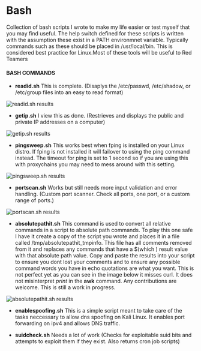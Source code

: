 # Bash
Collection of bash scripts I wrote to make my life easier or test myself that you may find useful. The help switch defined for these scripts is written with the assumption these exist in a PATH environmnet variable. Typically commands such as these should be placed in /usr/local/bin. This is considered best practice for Linux.Most of these tools will be useful to Red Teamers

#### BASH COMMANDS
- __readid.sh__ This is complete. (Disaplys the /etc/passwd, /etc/shadow, or /etc/group files into an easy to read format)

![readid.sh results](https://raw.githubusercontent.com/tobor88/Bash/master/readid_img.png)


- __getip.sh__ I view this as done. (Restrieves and displays the public and private IP addresses on a computer)

![getip.sh results](https://raw.githubusercontent.com/tobor88/Bash/master/getip_img.png)


- __pingsweep.sh__ This works best when fping is installed on your Linux distro. If fping is not installed it will failover to using the ping command instead. The timeout for ping is set to 1 second so if you are using this with proxychains you may need to mess around with this setting.

![pingsweep.sh results](https://raw.githubusercontent.com/tobor88/Bash/master/pingsweep_img.png)


- __portscan.sh__ Works but still needs more input validation and error handling. (Custom port scanner. Check all ports, one port, or a custom range of ports.)

![portscan.sh results](https://raw.githubusercontent.com/tobor88/Bash/master/portscan_img.png)


- __absolutepathit.sh__ This command is used to convert all relative commands in a script to absolute path commands. To play this one safe I have it create a copy of the script you wrote and places it in a file called /tmp/absolutepathit_tmpinfo. This file has all comments removed from it and replaces any commands that have a $(which <cmd>) result value with that absolute path value. Copy and paste the results into your script to ensure you dont lost your comments and to ensure any possible command words you have in echo quotations are what you want. This is not perfect yet as you can see in the image below it misses curl. It does not misinterpret _print_ in the __awk__ command. Any contributions are welcome. This is still a work in progress.
 
 ![absolutepathit.sh results](https://raw.githubusercontent.com/tobor88/Bash/master/absolutepathit_img.png) 

- __enablespoofing.sh__ This is a simple script meant to take care of the tasks neccessary to allow dns spoofing on Kali Linux. It enables port forwarding on ipv4 and allows DNS traffic.


- __suidcheck.sh__ Needs a lot of work (Checks for exploitable suid bits and attempts to exploit them if they exist. Also returns cron job scripts)
